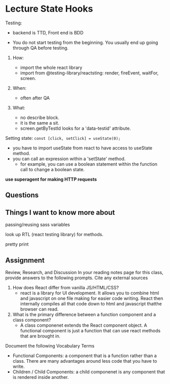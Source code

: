 # Lecture State Hooks

Testing:

- backend is TTD, Front end is BDD

- You do not start testing from the beginning. You usually end up going through QA before testing.

1. How:

   - import the whole react library
   - import from @testing-library/reactsting: render, fireEvent, waitFor, screen.

2. When:

   - often after QA

3. What:

   - no describe block.
   - it is the same a sit.
   - screen.getByTestId looks for a 'data-testid' attribute.

Setting state: `const [click, setClick] = useState(0);`

- you have to import useState from react to have access to useState method.
- you can call an expression within a 'setState' method.
  - for example, you can use a boolean statement within the function call to change a boolean state.

**use superagent for making HTTP requests**

## Questions

## Things I want to know more about

passing/reusing sass variables

look up RTL (react testing library) for methods.

pretty print

## Assignment

Review, Research, and Discussion
In your reading notes page for this class, provide answers to the following prompts. Cite any external sources

1. How does React differ from vanilla JS/HTML/CSS?
   - react is a library for UI development. It allows you to combine html and javascript on one file making for easier code writing. React then internally compiles all that code down to html and javascript thatthe browser can read.
2. What is the primary difference between a function component and a class component?
   - A class componenet extends the React component object. A functional component is just a function that can use react methods that are brought in.

Document the following Vocabulary Terms

- Functional Components: a component that is a function rather than a class. There are many advantages around less code that you have to write.
- Children / Child Components: a child componenet is any component that is rendered inside another.
